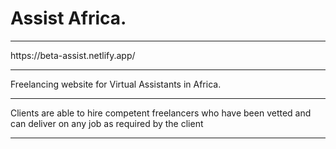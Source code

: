 # Assist Africa.

<hr />
https://beta-assist.netlify.app/

<hr />

Freelancing website for Virtual Assistants in Africa.

<hr />

Clients are able to hire competent freelancers who have been vetted and can deliver on any job as required by the client

<hr />